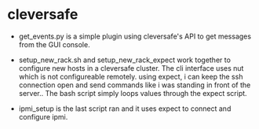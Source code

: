 # cleversafe
- get_events.py is a simple plugin using cleversafe's API to get messages from the GUI console. 

- setup_new_rack.sh and setup_new_rack_expect work together to configure new hosts in a cleversafe cluster. The cli interface uses nut which is not configureable remotely. using expect, i can keep the ssh connection open and send commands like i was standing in front of the server.. The bash script simply loops values through the expect script. 

- ipmi_setup is the last script ran and it uses expect to connect and configure ipmi. 
